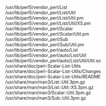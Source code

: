 /usr/lib/perl5/vendor\_perl/List  
/usr/lib/perl5/vendor\_perl/List/Util  
/usr/lib/perl5/vendor\_perl/List/Util.pm  
/usr/lib/perl5/vendor\_perl/List/Util/XS.pm  
/usr/lib/perl5/vendor\_perl/Scalar  
/usr/lib/perl5/vendor\_perl/Scalar/Util.pm  
/usr/lib/perl5/vendor\_perl/Sub  
/usr/lib/perl5/vendor\_perl/Sub/Util.pm  
/usr/lib/perl5/vendor\_perl/auto/List  
/usr/lib/perl5/vendor\_perl/auto/List/Util  
/usr/lib/perl5/vendor\_perl/auto/List/Util/Util.so  
/usr/share/doc/perl-Scalar-List-Utils  
/usr/share/doc/perl-Scalar-List-Utils/Changes  
/usr/share/doc/perl-Scalar-List-Utils/README  
/usr/share/man/man3/List::Util.3pm.gz  
/usr/share/man/man3/List::Util::XS.3pm.gz  
/usr/share/man/man3/Scalar::Util.3pm.gz  
/usr/share/man/man3/Sub::Util.3pm.gz  
